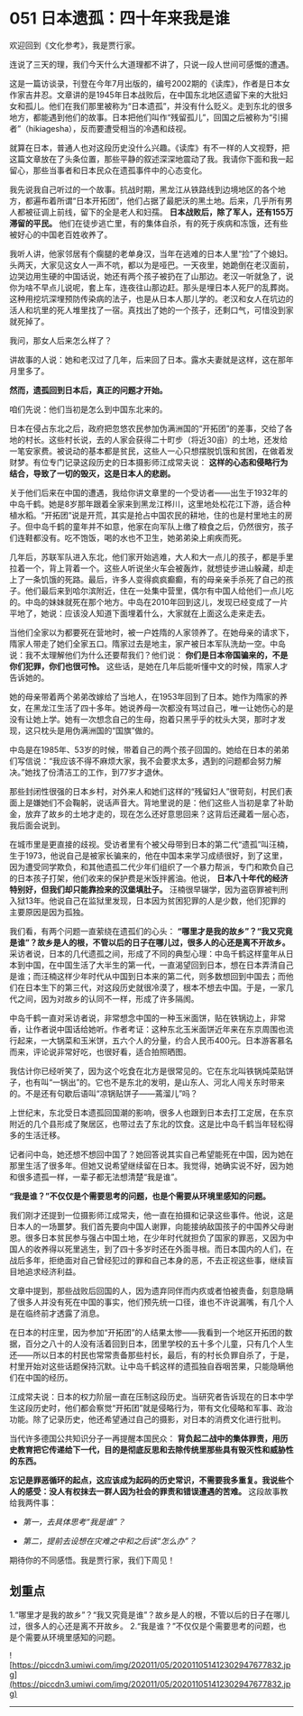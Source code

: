 # 051 日本遗孤：四十年来我是谁

欢迎回到《文化参考》，我是贾行家。

连说了三天的理，我们今天什么大道理都不讲了，只说一段人世间可感慨的遭遇。

这是一篇访谈录，刊登在今年7月出版的，编号2002期的《读库》，作者是日本女作家吉井忍。文章讲的是1945年日本战败后，在中国东北地区遗留下来的大批妇女和孤儿。他们在我们那里被称为“日本遗孤”，并没有什么贬义。走到东北的很多地方，都能遇到他们的故事。日本把他们叫作“残留孤儿”，回国之后被称为“引揚者”（hikiagesha），反而要遭受相当的冷遇和歧视。

就算在日本，普通人也对这段历史没什么兴趣。《读库》有不一样的人文视野，把这篇文章放在了头条位置，那些平静的叙述深深地震动了我。我请你下面和我一起留心，那些当事者和日本民众在遗孤事件中的心态变化。

我先说我自己听过的一个故事。抗战时期，黑龙江从铁路线到边境地区的各个地方，都遍布着所谓“日本开拓团”，他们占据了最肥沃的黑土地。后来，几乎所有男人都被征调上前线，留下的全是老人和妇孺。 **日本战败后，除了军人，还有155万滞留的平民。** 他们在徒步逃亡里，有的集体自杀，有的死于疾病和冻饿，还有些被好心的中国老百姓收养了。

我听人讲，他家邻居有个瘸腿的老单身汉，当年在逃难的日本人里“捡”了个媳妇。头两天，大家见这女人一声不吭，都以为是哑巴。一天夜里，她跪倒在老汉面前，边哭边用生硬的中国话说，她还有两个孩子被扔在了山那边。老汉一听就急了，说你为啥不早点儿说呢，套上车，连夜往山那边赶。那头是埋日本人死尸的乱葬岗。这种用挖坑深埋预防传染病的法子，也是从日本人那儿学的。老汉和女人在坑边的活人和坑里的死人堆里找了一宿。真找出了她的一个孩子，还剩口气，可惜没到家就死掉了。

我问，那女人后来怎么样了？

讲故事的人说：她和老汉过了几年，后来回了日本。露水夫妻就是这样，这在那年月里多了。

 **然而，遗孤回到日本后，真正的问题才开始。**

咱们先说：他们当初是怎么到中国东北来的。

日本在侵占东北之后，政府把忽悠农民参加伪满洲国的“开拓团”的差事，交给了各地的村长。这些村长说，去的人家会获得二十町步（将近30亩）的土地，还发给一笔安家费。被说动的基本都是贫民，这些人一心只想摆脱饥饿和贫困，在做着发财梦。有位专门记录这段历史的日本摄影师江成常夫说： **这样的心态和侵略行为结合，导致了一切的毁灭，这是日本人的悲剧。**

关于他们后来在中国的遭遇，我给你讲文章里的一个受访者——出生于1932年的中岛千鹤。她是8岁那年跟着全家来到黑龙江桦川，这里地处松花江下游，适合种植水稻。“开拓团”说是开荒，其实是抢占中国农民的耕地，住的也是村里地主的房子。但中岛千鹤的童年并不如意，他家在向军队上缴了粮食之后，仍然很穷，孩子们连鞋都没有。吃不饱饭，喝的水也不卫生，她弟弟染上痢疾而死。

几年后，苏联军队进入东北，他们家开始逃难，大人和大一点儿的孩子，都是手里拉着一个，背上背着一个。这些人听说坐火车会被轰炸，就想徒步进山躲藏，却走上了一条饥饿的死路。最后，许多人变得疯疯癫癫，有的母亲亲手杀死了自己的孩子。他们最后来到哈尔滨附近，住在一处集中营里，偶尔有中国人给他们一点儿吃的。中岛的妹妹就死在那个地方。中岛在2010年回到这儿，发现已经变成了一片平地了，她说：应该没人知道下面埋着什么，大家就在上面这么走来走去。

当他们全家以为都要死在营地时，被一户姓隋的人家领养了。在她母亲的请求下，隋家人带走了她们全家五口。隋家过去是地主，家产被日本军队洗劫一空。中岛说：我不太理解他们为什么还要帮我们？他们说： **你们是日本帝国骗来的，不是你们犯罪，你们也很可怜。** 这些话，是她在几年后能听懂中文的时候，隋家人才告诉她的。

她的母亲带着两个弟弟改嫁给了当地人，在1953年回到了日本。她作为隋家的养女，在黑龙江生活了四十多年。她说养母一次都没有骂过自己，唯一让她伤心的是没有让她上学。她有一次想念自己的生母，抱着只黑乎乎的枕头大哭，那时才发现，这只枕头是用伪满洲国的“国旗”做的。

中岛是在1985年、53岁的时候，带着自己的两个孩子回国的。她给在日本的弟弟们写信说：“我应该不得不麻烦大家，我不会要求太多，遇到的问题都会努力解决。”她找了份清洁工的工作，到77岁才退休。

那些封闭性很强的日本乡村，对外来人和她们这样的“残留妇人”很苛刻，村民们表面上是嫌她们不会鞠躬，说话声音大。背地里说的是：他们这些人当初是拿了补助金，放弃了故乡的土地才走的，现在怎么还好意思回来？这背后还藏着一层心态，我后面会说到。

在城市里是更直接的歧视。受访者里有个被父母带到日本的第二代“遗孤”叫汪楠，生于1973，他说自己是被家长骗来的，他在中国本来学习成绩很好，到了这里，因为遭受同学欺负，和其他遗孤二代少年们组织了一个暴力帮派，专门和欺负自己的日本孩子打架，他们收来的保护费是米饭拌酱油。他说， **日本八十年代的经济特别好，但我们却只能靠捡来的汉堡填肚子。** 汪楠很早辍学，因为盗窃罪被判刑入狱13年。他说自己在监狱里发现，日本因为贫困犯罪的人是少数，他们犯罪的主要原因是因为孤独。

我们看，有两个问题一直萦绕在遗孤们的心头： **“哪里才是我的故乡”？“我又究竟是谁”？故乡是人的根，不管以后的日子在哪儿过，很多人的心还是离不开故乡。** 采访者说，日本的几代遗孤之间，形成了不同的典型心理：中岛千鹤这样童年从日本到中国，在中国生活了大半生的第一代，一直渴望回到日本，想在日本弄清自己是谁；而汪楠这样少年时代从中国到日本来的第二代，则多数想回到中国去；而他们在日本生下的第三代，对这段历史就很冷漠了，根本不想去中国。于是，一家几代之间，因为对故乡的认同不一样，形成了许多隔阂。

中岛千鹤一直对采访者说，非常想念中国的一种玉米面饼，贴在铁锅边上，非常香，让作者说中国话给她听。作者考证：这种东北玉米面饼近年来在东京周围也流行起来，一大锅菜和玉米饼，五六个人的分量，约合人民币400元。日本游客慕名而来，评论说非常好吃，也很好看，适合拍照晒图。

我估计你已经听笑了，因为这个吃食在北方是很常见的。它在东北叫铁锅炖菜贴饼子，也有叫“一锅出”的。它也不是东北的发明，是山东人、河北人闯关东时带来的。不是还有句歇后语叫“凉锅贴饼子——蔫溜儿”吗？

上世纪末，东北受日本遗孤回国潮的影响，很多人也跟到日本去打工定居，在东京附近的几个县形成了聚居区，也带过去了东北的饮食。这是比中岛千鹤当年轻松得多的生活迁移。

记者问中岛，她还想不想回中国了？她回答说其实自己希望能死在中国，因为她在那里生活了很多年。但她又说希望继续留在日本。我觉得，她确实说不好，因为她和很多遗孤一样，一辈子都无法想清楚“我是谁”。

 **“我是谁？”不仅仅是个需要思考的问题，也是个需要从环境里感知的问题。**

我们刚才还提到一位摄影师江成常夫，他一直在拍摄和记录这些事件。他说，这是日本人的一场噩梦。我们首先要向中国人谢罪，向能接纳敌国孩子的中国养父母谢恩。很多日本贫民参与强占中国土地，在少年时代就担负了国家的罪恶，又因为中国人的收养得以死里逃生，到了四十多岁时还在外面寻根。而日本国内的人们，在战后多年，拒绝面对自己曾经犯过的罪和自己本身的恶，不去正视这些事，继续盲目地追求经济利益。

文章中提到，那些战败后回国的人，因为遗弃同伴而内疚或者怕被责备，刻意隐瞒了很多人并没有死在中国的事实，他们预先统一口径，谁也不许说漏嘴，有几个人是在临终前才透露了消息。

在日本的村庄里，因为参加“开拓团”的人结果太惨——我看到一个地区开拓团的数据，百分之八十的人没有活着回到日本，团里学校的五十多个儿童，只有几个人生还——所以日本的村民也常常责备那些村长，最后，有的村长负罪自杀了，于是，村里开始对这些话题保持沉默。让中岛千鹤这样的遗孤独自吞咽苦果，只能隐瞒他们在中国的经历。

江成常夫说：日本的权力阶层一直在压制这段历史。当研究者告诉现在的日本中学生这段历史时，他们都会察觉“开拓团”就是侵略行为，带有文化侵略和军事、政治功能。除了记录历史，他还希望通过自己的摄影，对日本的消费文化进行批判。

当代许多德国公共知识分子一再提醒本国民众： **背负起二战中的集体罪责，用历史教育把它传递给下一代，目的是彻底反思和去除传统里那些具有毁灭性和威胁性的东西。**

 **忘记是罪恶循环的起点，这应该成为起码的历史常识，不需要我多重复。我说些个人的感受：没人有权抹去一群人因为社会的罪责和错误遭遇的苦难。** 这段故事教给我两件事：

* *第一，去具体思考“我是谁”？* 

* *第二，提前去设想在灾难之中和之后该“怎么办”？* 

期待你的不同感悟。我是贾行家，我们下周见！

## 划重点

1.“哪里才是我的故乡”？“我又究竟是谁”？故乡是人的根，不管以后的日子在哪儿过，很多人的心还是离不开故乡。
2.“我是谁？”不仅仅是个需要思考的问题，也是个需要从环境里感知的问题。


![https://piccdn3.umiwi.com/img/202011/05/202011051412302947677832.jpg](https://piccdn3.umiwi.com/img/202011/05/202011051412302947677832.jpg)

---
